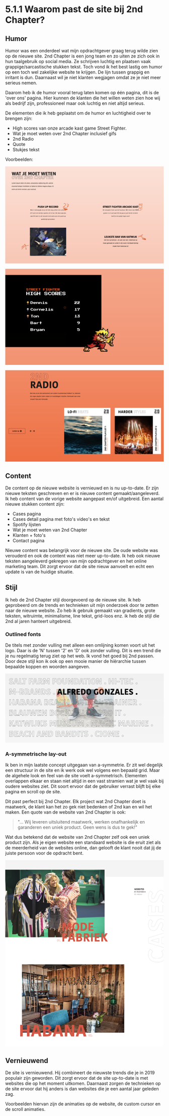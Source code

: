 # 5.1.1 Waarom past de site bij 2nd Chapter?

## Humor

Humor was een onderdeel wat mijn opdrachtgever graag terug wilde zien op de nieuwe site. 2nd Chapter is een jong team en zo uiten ze zich ook in hun taalgebruik op social media. Ze schrijven luchtig en plaatsen vaak grappige/sarcastische stukken tekst.  Toch vond ik het best lastig om humor op een toch wel zakelijke website te krijgen. De lijn tussen grappig en irritant is dun. Daarnaast wil je niet klanten wegjagen omdat ze je niet meer serieus nemen. 

Daarom heb ik de humor vooral terug laten komen op één pagina, dit is de 'over ons' pagina. Hier kunnen de klanten die het willen weten zien hoe wij als bedrijf zijn, professioneel maar ook luchtig en niet altijd serieus.

De elementen die ik heb geplaatst om de humor en luchtigheid over te brengen zijn:

* High scores van onze arcade kast game Street Fighter.
* Wat je moet weten over 2nd Chapter inclusief gifs
* 2nd Radio
* Quote
* Stukjes tekst

 Voorbeelden:

![Gifs en tekeningen](../../.gitbook/assets/schermafbeelding-2019-06-12-om-11.41.07.png)

![High scores Street Fighter](../../.gitbook/assets/schermafbeelding-2019-06-12-om-11.41.14.png)

![Onze afspeellijsten](../../.gitbook/assets/schermafbeelding-2019-06-12-om-11.41.20.png)

## Content

De content op de nieuwe website is vernieuwd en is nu up-to-date. Er zijn nieuwe teksten geschreven en er is nieuwe content gemaakt/aangeleverd. Ik heb content van de vorige website aangepast en/of uitgebreid. Een aantal nieuwe stukken content zijn:

* Cases pagina
* Cases detail pagina met foto's video's en tekst 
* Spotify lijsten
* Wat je moet weten van 2nd Chapter
* Klanten + foto's
* Contact pagina

Nieuwe content was belangrijk voor de nieuwe site. De oude website was verouderd en ook de content was niet meer up-to-date. Ik heb ook nieuwe teksten aangeleverd gekregen van mijn opdrachtgever en het online marketing team. Dit zorgt ervoor dat de site nieuw aanvoelt en echt een update is van de huidige situatie. 

## Stijl

Ik heb de 2nd Chapter stijl doorgevoerd op de nieuwe site. Ik heb geprobeerd om de trends en technieken uit mijn onderzoek door te zetten naar de nieuwe website. Zo heb ik gebruik gemaakt van gradients, grote teksten, witruimte, minimalisme, line tekst, grid-loos enz. ik heb de stijl die 2nd al jaren hanteert uitgebreid. 

### Outlined fonts

De titels met zonder vulling met alleen een omlijning komen voort uit het logo. Daar is de 'N' tussen '2' en 'D' ook zonder vulling. Dit is een trend die je nu regelmatig terug ziet op het web. Ik vond het goed bij 2nd passen. Door deze stijl kon ik ook op een mooie manier de hiërarchie tussen bepaalde koppen en woorden aangeven. 

![Titels met omlijning zonder vulling](../../.gitbook/assets/schermafbeelding-2019-06-12-om-14.07.11.png)

### A-symmetrische lay-out

Ik ben in mijn laatste concept uitgegaan van a-symmetrie. Er zit wel degelijk een structuur in de site en ik werk ook wel volgens een bepaald grid. Maar de algehele look en feel van de site voelt a-symmetrisch. Elementen overlappen elkaar en staan niet altijd in een vast stramien wat je wel vaak bij oudere websites ziet. Dit soort ervoor dat de gebruiker verrast blijft bij elke pagina en scroll op de site.

Dit past perfect bij 2nd Chapter. Elk project wat 2nd Chapter doet is maatwerk, de klant kan het zo gek niet bedenken of 2nd kan en wil het maken. Een quote van de website van 2nd Chapter is ook: 

> "... Wij leveren uitsluitend maatwerk, werken onafhankelijk en garanderen een uniek product. Geen wens is dus te gek!"

Wat dus betekend dat de website van 2nd Chapter zelf ook een uniek product zijn. Als je eigen website een standaard website is die eruit ziet als de meerderheid van de websites online, dan gelooft de klant nooit dat jij de juiste persoon voor de opdracht bent. 

![Voorbeeld van a-symmetrie](../../.gitbook/assets/schermafbeelding-2019-06-12-om-14.09.09.png)

## Vernieuwend

De site is vernieuwend. Hij combineert de nieuwste trends die je in 2019 populair zijn geworden. Dit zorgt ervoor dat de site up-to-date is met websites die op het moment uitkomen. Daarnaast zorgen de technieken op de site ervoor dat hij anders is dan websites die je een aantal jaar geleden zag. 

Voorbeelden hiervan zijn de animaties op de website, de custom cursor en de scroll animaties.

